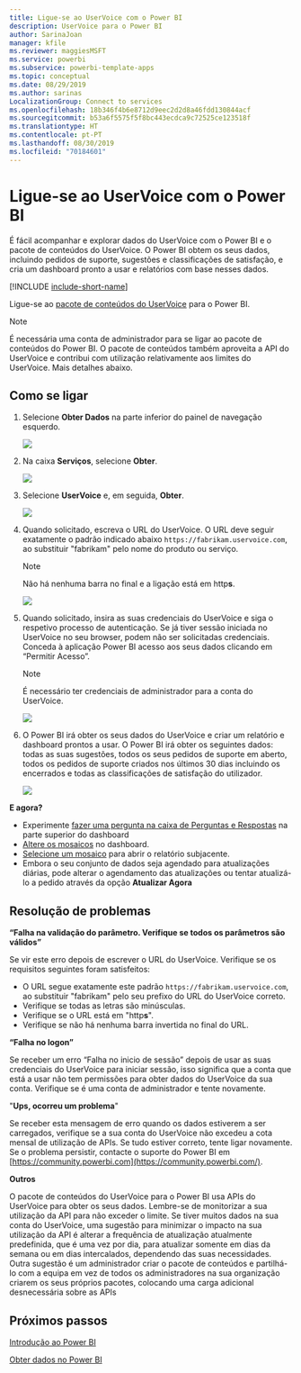 ```yaml
---
title: Ligue-se ao UserVoice com o Power BI
description: UserVoice para o Power BI
author: SarinaJoan
manager: kfile
ms.reviewer: maggiesMSFT
ms.service: powerbi
ms.subservice: powerbi-template-apps
ms.topic: conceptual
ms.date: 08/29/2019
ms.author: sarinas
LocalizationGroup: Connect to services
ms.openlocfilehash: 18b346f4b6e8712d9eec2d2d8a46fdd130844acf
ms.sourcegitcommit: b53a6f5575f5f8bc443ecdca9c72525ce123518f
ms.translationtype: HT
ms.contentlocale: pt-PT
ms.lasthandoff: 08/30/2019
ms.locfileid: "70184601"
---
```

# <a name="connect-to-uservoice-with-power-bi"></a>Ligue-se ao UserVoice com o Power BI
É fácil acompanhar e explorar dados do UserVoice com o Power BI e o pacote de conteúdos do UserVoice. O Power BI obtem os seus dados, incluindo pedidos de suporte, sugestões e classificações de satisfação, e cria um dashboard pronto a usar e relatórios com base nesses dados.

[!INCLUDE [include-short-name](./includes/service-deprecate-content-packs.md)]

Ligue-se ao [pacote de conteúdos do UserVoice](https://app.powerbi.com/getdata/services/uservoice) para o Power BI.

>[!NOTE]
>É necessária uma conta de administrador para se ligar ao pacote de conteúdos do Power BI. O pacote de conteúdos também aproveita a API do UserVoice e contribui com utilização relativamente aos limites do UserVoice. Mais detalhes abaixo.

## <a name="how-to-connect"></a>Como se ligar
1. Selecione **Obter Dados** na parte inferior do painel de navegação esquerdo.
   
   ![](media/service-connect-to-uservoice/pbi_getdata.png)
2. Na caixa **Serviços**, selecione **Obter**.
   
   ![](media/service-connect-to-uservoice/pbi_getservices.png) 
3. Selecione **UserVoice** e, em seguida, **Obter**.
   
   ![](media/service-connect-to-uservoice/uservoice.png)
4. Quando solicitado, escreva o URL do UserVoice. O URL deve seguir exatamente o padrão indicado abaixo `https://fabrikam.uservoice.com`, ao substituir "fabrikam" pelo nome do produto ou serviço.
   
   >[!NOTE]
   >Não há nenhuma barra no final e a ligação está em http**s**.
   
   ![](media/service-connect-to-uservoice/capture.png)
5. Quando solicitado, insira as suas credenciais do UserVoice e siga o respetivo processo de autenticação. Se já tiver sessão iniciada no UserVoice no seu browser, podem não ser solicitadas credenciais. Conceda à aplicação Power BI acesso aos seus dados clicando em “Permitir Acesso”.
   
   >[!NOTE]
   >É necessário ter credenciais de administrador para a conta do UserVoice.
   
   ![](media/service-connect-to-uservoice/capture3.png)
6. O Power BI irá obter os seus dados do UserVoice e criar um relatório e dashboard prontos a usar. O Power BI irá obter os seguintes dados: todas as suas sugestões, todos os seus pedidos de suporte em aberto, todos os pedidos de suporte criados nos últimos 30 dias incluindo os encerrados e todas as classificações de satisfação do utilizador.
   
   ![](media/service-connect-to-uservoice/capture4.png)

**E agora?**

* Experimente [fazer uma pergunta na caixa de Perguntas e Respostas](consumer/end-user-q-and-a.md) na parte superior do dashboard
* [Altere os mosaicos](service-dashboard-edit-tile.md) no dashboard.
* [Selecione um mosaico](consumer/end-user-tiles.md) para abrir o relatório subjacente.
* Embora o seu conjunto de dados seja agendado para atualizações diárias, pode alterar o agendamento das atualizações ou tentar atualizá-lo a pedido através da opção **Atualizar Agora**

## <a name="troubleshooting"></a>Resolução de problemas
**“Falha na validação do parâmetro. Verifique se todos os parâmetros são válidos”**

Se vir este erro depois de escrever o URL do UserVoice. Verifique se os requisitos seguintes foram satisfeitos:

* O URL segue exatamente este padrão `https://fabrikam.uservoice.com`, ao substituir "fabrikam" pelo seu prefixo do URL do UserVoice correto.
* Verifique se todas as letras são minúsculas.
* Verifique se o URL está em "http**s**".
* Verifique se não há nenhuma barra invertida no final do URL.

**“Falha no logon”**

Se receber um erro “Falha no inicio de sessão” depois de usar as suas credenciais do UserVoice para iniciar sessão, isso significa que a conta que está a usar não tem permissões para obter dados do UserVoice da sua conta. Verifique se é uma conta de administrador e tente novamente.

"**Ups, ocorreu um problema**"

Se receber esta mensagem de erro quando os dados estiverem a ser carregados, verifique se a sua conta do UserVoice não excedeu a cota mensal de utilização de APIs. Se tudo estiver correto, tente ligar novamente. Se o problema persistir, contacte o suporte do Power BI em [https://community.powerbi.com](https://community.powerbi.com/).

**Outros**  

O pacote de conteúdos do UserVoice para o Power BI usa APIs do UserVoice para obter os seus dados. Lembre-se de monitorizar a sua utilização da API para não exceder o limite. Se tiver muitos dados na sua conta do UserVoice, uma sugestão para minimizar o impacto na sua utilização da API é alterar a frequência de atualização atualmente predefinida, que é uma vez por dia, para atualizar somente em dias da semana ou em dias intercalados, dependendo das suas necessidades. Outra sugestão é um administrador criar o pacote de conteúdos e partilhá-lo com a equipa em vez de todos os administradores na sua organização criarem os seus próprios pacotes, colocando uma carga adicional desnecessária sobre as APIs

## <a name="next-steps"></a>Próximos passos
[Introdução ao Power BI](service-get-started.md)

[Obter dados no Power BI](service-get-data.md)

